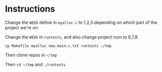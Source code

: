 # Instructions

Change the `WEEK` define in `myalloc.c` to 1,2,3 depending on which part
of the project we're on.

Change the `WEEK` in `runtests`, and also change project num to 6,7,8.

```
cp Makefile myalloc new_main.c.txt runtests ~/tmp
```

Then clone repos in `~/tmp`

Then `cd ~/tmp` and `./runtests`.
